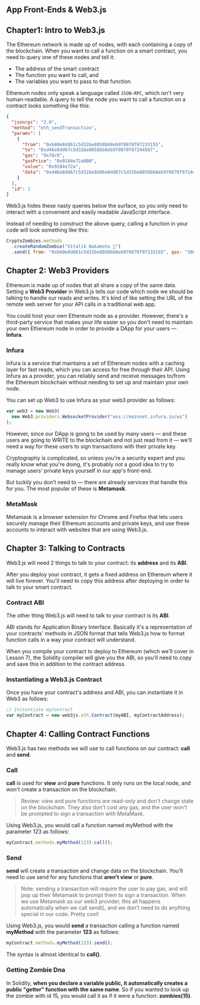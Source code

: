 ## App Front-Ends & Web3.js

## Chapter1: Intro to Web3.js

The Ethereum network is made up of nodes, with each containing a copy of the blockchain. When you want to call a function on a smart contract, you need to query one of these nodes and tell it:

- The address of the smart contract
- The function you want to call, and
- The variables you want to pass to that function.

Ethereum nodes only speak a language called `JSON-RPC`, which isn't very human-readable. A query to tell the node you want to call a function on a contract looks something like this:

```json
{
  "jsonrpc": "2.0",
  "method": "eth_sendTransaction",
  "params": [
    {
      "from": "0xb60e8dd61c5d32be8058bb8eb970870f07233155",
      "to": "0xd46e8dd67c5d32be8058bb8eb970870f07244567",
      "gas": "0x76c0",
      "gasPrice": "0x9184e72a000",
      "value": "0x9184e72a",
      "data": "0xd46e8dd67c5d32be8d46e8dd67c5d32be8058bb8eb970870f072445675058bb8eb970870f072445675"
    }
  ],
  "id": 1
}
```

Web3.js hides these nasty queries below the surface, so you only need to interact with a convenient and easily readable JavaScript interface.

Instead of needing to construct the above query, calling a function in your code will look something like this:

```js
CryptoZombies.methods
  .createRandomZombie("Vitalik Nakamoto 🤔")
  .send({ from: "0xb60e8dd61c5d32be8058bb8eb970870f07233155", gas: "3000000" });
```

## Chapter 2: Web3 Providers

Ethereum is made up of nodes that all share a copy of the same data. Setting a **Web3 Provider** in Web3.js tells our code which node we should be talking to handle our reads and writes. It's kind of like setting the URL of the remote web server for your API calls in a traditional web app.

You could host your own Ethereum node as a provider. However, there's a third-party service that makes your life easier so you don't need to maintain your own Ethereum node in order to provide a DApp for your users — **Infura**.

### Infura

Infura is a service that maintains a set of Ethereum nodes with a caching layer for fast reads, which you can access for free through their API. Using Infura as a provider, you can reliably send and receive messages to/from the Ethereum blockchain without needing to set up and maintain your own node.

You can set up Web3 to use Infura as your web3 provider as follows:

```js
var web3 = new Web3(
  new Web3.providers.WebsocketProvider("wss://mainnet.infura.io/ws")
);
```

However, since our DApp is going to be used by many users — and these users are going to WRITE to the blockchain and not just read from it — we'll need a way for these users to sign transactions with their private key.

Cryptography is complicated, so unless you're a security expert and you really know what you're doing, it's probably not a good idea to try to manage users' private keys yourself in our app's front-end.

But luckily you don't need to — there are already services that handle this for you. The most popular of these is **Metamask**.

### MetaMask

Metamask is a browser extension for Chrome and Firefox that lets users securely manage their Ethereum accounts and private keys, and use these accounts to interact with websites that are using Web3.js.

## Chapter 3: Talking to Contracts

Web3.js will need 2 things to talk to your contract: its **address** and its **ABI**.

After you deploy your contract, it gets a fixed address on Ethereum where it will live forever. You'll need to copy this address after deploying in order to talk to your smart contract.

### Contract ABI

The other thing Web3.js will need to talk to your contract is its **ABI**.

ABI stands for Application Binary Interface. Basically it's a representation of your contracts' methods in JSON format that tells Web3.js how to format function calls in a way your contract will understand.

When you compile your contract to deploy to Ethereum (which we'll cover in Lesson 7), the Solidity compiler will give you the ABI, so you'll need to copy and save this in addition to the contract address.

### Instantiating a Web3.js Contract

Once you have your contract's address and ABI, you can instantiate it in Web3 as follows:

```js
// Instantiate myContract
var myContract = new web3js.eth.Contract(myABI, myContractAddress);
```

## Chapter 4: Calling Contract Functions

Web3.js has two methods we will use to call functions on our contract: **call** and **send**.

### Call

**call** is used for **view** and **pure** functions. It only runs on the local node, and won't create a transaction on the blockchain.

> Review: view and pure functions are read-only and don't change state on the blockchain. They also don't cost any gas, and the user won't be prompted to sign a transaction with MetaMask.

Using Web3.js, you would call a function named myMethod with the parameter 123 as follows:

```js
myContract.methods.myMethod(123).call();
```

### Send

**send** will create a transaction and change data on the blockchain. You'll need to use send for any functions that **aren't view** or **pure**.

> Note: sending a transaction will require the user to pay gas, and will pop up their Metamask to prompt them to sign a transaction. When we use Metamask as our web3 provider, this all happens automatically when we call send(), and we don't need to do anything special in our code. Pretty cool!

Using Web3.js, you would **send** a transaction calling a function named **myMethod** with the parameter **123** as follows:

```js
myContract.methods.myMethod(123).send();
```

The syntax is almost identical to **call()**.

### Getting Zombie Dna

In Solidity, **when you declare a variable public, it automatically creates a public "getter" function with the same name**. So if you wanted to look up the zombie with id 15, you would call it as if it were a function: **zombies(15)**.

